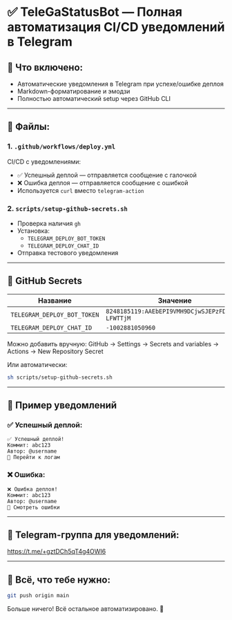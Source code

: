 # ✅ TeleGaStatusBot — Полная автоматизация CI/CD уведомлений в Telegram

## 🔧 Что включено:

- Автоматические уведомления в Telegram при успехе/ошибке деплоя
- Markdown-форматирование и эмодзи
- Полностью автоматический setup через GitHub CLI

---

## 📁 Файлы:

### 1. `.github/workflows/deploy.yml`

CI/CD с уведомлениями:

- ✅ Успешный деплой — отправляется сообщение с галочкой
- ❌ Ошибка деплоя — отправляется сообщение с ошибкой
- Используется `curl` вместо `telegram-action`

### 2. `scripts/setup-github-secrets.sh`

- Проверка наличия `gh`
- Установка:
  - `TELEGRAM_DEPLOY_BOT_TOKEN`
  - `TELEGRAM_DEPLOY_CHAT_ID`
- Отправка тестового уведомления

---

## 🔐 GitHub Secrets

| Название                    | Значение                                         |
| --------------------------- | ------------------------------------------------ |
| `TELEGRAM_DEPLOY_BOT_TOKEN` | `8248185119:AAEbEPI9VMH9DCjwSJEPzFDJ55P-LFWTTjM` |
| `TELEGRAM_DEPLOY_CHAT_ID`   | `-1002881050960`                                 |

Можно добавить вручную:
GitHub → Settings → Secrets and variables → Actions → New Repository Secret

Или автоматически:

```bash
sh scripts/setup-github-secrets.sh
```

---

## 🧪 Пример уведомлений

### ✅ Успешный деплой:

```
✅ Успешный деплой!
Коммит: abc123
Автор: @username
🔗 Перейти к логам
```

### ❌ Ошибка:

```
❌ Ошибка деплоя!
Коммит: abc123
Автор: @username
🔗 Смотреть ошибки
```

---

## 📌 Telegram-группа для уведомлений:

https://t.me/+gztDCh5qT4g4OWI6

---

## 🧠 Всё, что тебе нужно:

```bash
git push origin main
```

Больше ничего! Всё остальное автоматизировано. 🎯

